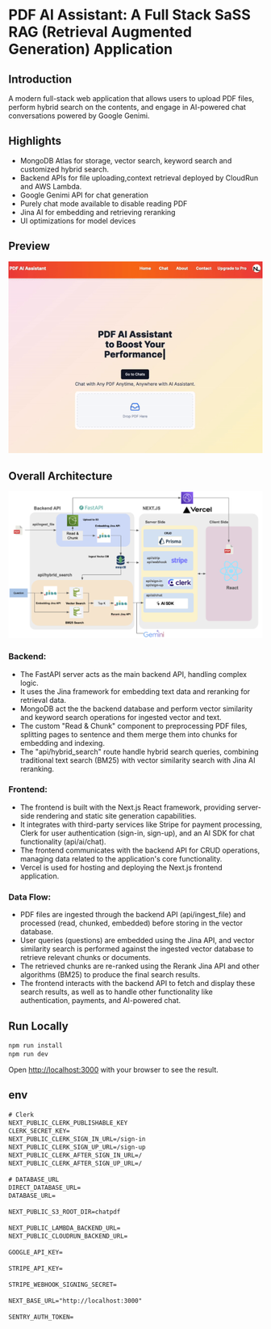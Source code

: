 # PDF AI Assistant: A Full Stack SaSS RAG (Retrieval Augmented Generation) Application

## Introduction
A modern full-stack web application that allows users to upload PDF files, perform hybrid search on the contents, and engage in AI-powered chat conversations powered by Google Genimi.


## Highlights
- MongoDB Atlas for storage, vector search, keyword search and customized hybrid search.
- Backend APIs for file uploading,context retrieval deployed by CloudRun and AWS Lambda.
- Google Genimi API for chat generation
- Purely chat mode available to disable reading PDF
- Jina AI for embedding and retrieving reranking
- UI optimizations for model devices


## Preview

<img src = "images/preview.gif">


## Overall Architecture

<img src = "images/architecture.png">

### Backend:

- The FastAPI server acts as the main backend API, handling complex logic.
- It uses the Jina framework for embedding text data and reranking for retrieval data.
- MongoDB act the the backend database and perform vector similarity and keyword search operations for ingested vector and text. 
- The custom "Read & Chunk" component to preprocessing PDF files, splitting pages to sentence and them merge them into chunks for embedding and indexing.
- The "api/hybrid_search" route handle hybrid search queries, combining traditional text search (BM25) with vector similarity search with Jina AI reranking.

### Frontend:

-  The frontend is built with the Next.js React framework, providing server-side rendering and static site generation capabilities.
-  It integrates with third-party services like Stripe for payment processing, Clerk for user authentication (sign-in, sign-up), and an AI SDK for chat functionality (api/ai/chat).
- The frontend communicates with the backend API for CRUD operations, managing data related to the application's core functionality.
- Vercel is used for hosting and deploying the Next.js frontend application.

### Data Flow:

- PDF files are ingested through the backend API (api/ingest_file) and processed (read, chunked, embedded) before storing in the vector database.
- User queries (questions) are embedded using the Jina API, and vector similarity search is performed against the ingested vector database to retrieve relevant chunks or documents.
- The retrieved chunks are re-ranked using the Rerank Jina API and other algorithms (BM25) to produce the final search results.
- The frontend interacts with the backend API to fetch and display these search results, as well as to handle other functionality like authentication, payments, and AI-powered chat.


## Run Locally

```bash
npm run install
npm run dev
```

Open [http://localhost:3000](http://localhost:3000) with your browser to see the result.



## env

```shell
# Clerk
NEXT_PUBLIC_CLERK_PUBLISHABLE_KEY
CLERK_SECRET_KEY=
NEXT_PUBLIC_CLERK_SIGN_IN_URL=/sign-in
NEXT_PUBLIC_CLERK_SIGN_UP_URL=/sign-up
NEXT_PUBLIC_CLERK_AFTER_SIGN_IN_URL=/
NEXT_PUBLIC_CLERK_AFTER_SIGN_UP_URL=/

# DATABASE_URL
DIRECT_DATABASE_URL=
DATABASE_URL=

NEXT_PUBLIC_S3_ROOT_DIR=chatpdf

NEXT_PUBLIC_LAMBDA_BACKEND_URL=
NEXT_PUBLIC_CLOUDRUN_BACKEND_URL=

GOOGLE_API_KEY=

STRIPE_API_KEY=

STRIPE_WEBHOOK_SIGNING_SECRET=

NEXT_BASE_URL="http://localhost:3000"

SENTRY_AUTH_TOKEN=
```
